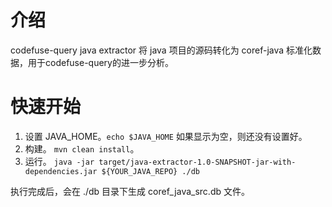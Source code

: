 # 介绍
codefuse-query java extractor 将 java 项目的源码转化为 coref-java 标准化数据，用于codefuse-query的进一步分析。

# 快速开始
1. 设置 JAVA_HOME。`echo $JAVA_HOME` 如果显示为空，则还没有设置好。
2. 构建。 `mvn clean install`。
3. 运行。 `java -jar target/java-extractor-1.0-SNAPSHOT-jar-with-dependencies.jar ${YOUR_JAVA_REPO} ./db` 

执行完成后，会在 ./db 目录下生成 coref_java_src.db 文件。
